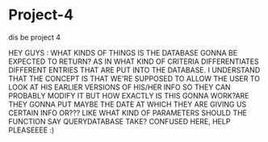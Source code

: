 # Project-4
dis be project 4

HEY GUYS : WHAT KINDS OF THINGS IS THE DATABASE GONNA BE EXPECTED TO RETURN?
AS IN WHAT KIND OF CRITERIA DIFFERENTIATES DIFFERENT ENTRIES THAT ARE PUT INTO
THE DATABASE. I UNDERSTAND THAT THE CONCEPT IS THAT WE'RE SUPPOSED TO ALLOW THE 
USER TO LOOK AT HIS EARLIER VERSIONS OF HIS/HER INFO SO THEY CAN PROBABLY MODIFY IT
BUT HOW EXACTLY IS THIS GONNA WORK?ARE THEY GONNA PUT MAYBE THE DATE AT WHICH THEY 
ARE GIVING US CERTAIN INFO OR??? LIKE WHAT KIND OF PARAMETERS SHOULD THE FUNCTION SAY QUERYDATABASE TAKE? CONFUSED HERE, HELP PLEASEEEE :)

